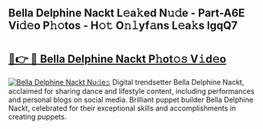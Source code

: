 ## Bella Delphine Nackt L𝚎a𝚔ed N𝚞𝚍e - Part-A6E Vi𝚍𝚎o P𝚑𝚘tos - H𝚘𝚝 O𝚗𝚕yf𝚊ns L𝚎a𝚔s lgqQ7

# <h2><a href="http://kf2qzkf.oniu.top/?m=Bella+Delphine+Nackt">🔗👉 🔴 Bella Delphine Nackt P𝚑ot𝚘𝚜 V𝚒d𝚎o</a></h2>

[![Bella Delphine Nackt Nu𝚍e𝚜](https://i.imgur.com/0qMVB7G.gif)](http://kf2qzkf.oniu.top/?m=Bella+Delphine+Nackt)
Digital trendsetter Bella Delphine Nackt, acclaimed for sharing dance and lifestyle content, including performances and personal blogs on social media. Brilliant puppet builder Bella Delphine Nackt, celebrated for their exceptional skills and accomplishments in creating puppets.  
